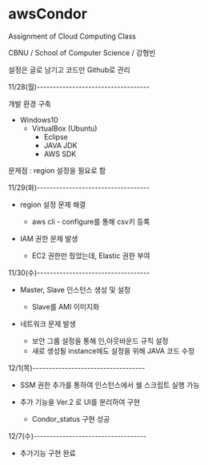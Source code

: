 # awsCondor
Assignment of Cloud Computing Class

CBNU / School of Computer Science / 강형빈

설정은 글로 남기고 코드만 Github로 관리

11/28(월)-----------------------------------

개발 환경 구축

- Windows10
  - VirtualBox (Ubuntu)
    - Eclipse
    - JAVA JDK
    - AWS SDK

문제점 : region 설정을 필요로 함

11/29(화)-----------------------------------

- region 설정 문제 해결
  - aws cli - configure를 통해 csv키 등록

- IAM 권한 문제 발생
  - EC2 권한만 줬었는데, Elastic 권한 부여
 
 11/30(수)-----------------------------------

- Master, Slave 인스턴스 생성 및 설정
  - Slave를 AMI 이미지화
 
- 네트워크 문제 발생
  - 보안 그룹 설정을 통해 인,아웃바운드 규칙 설정
  - 새로 생성될 instance에도 설정을 위해 JAVA 코드 수정
  
12/1(목)-----------------------------------

- SSM 권한 추가를 통하여 인스턴스에서 쉘 스크립트 실행 가능
 
- 추가 기능을 Ver.2 로 UI를 분리하여 구현
  - Condor_status 구현 성공
 
 12/7(수)-----------------------------------

- 추가기능 구현 완료

